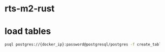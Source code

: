 # rts-m2-rust

# load tables 
```sh
psql postgres://{docker_ip}:password@postgresql/postgres -f create_table.sql
```
